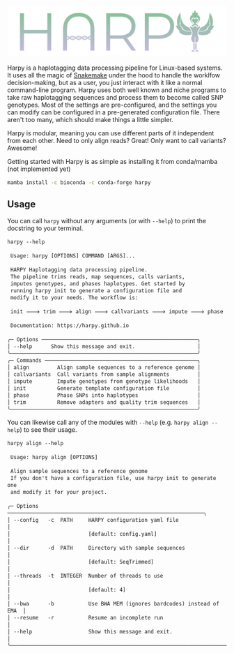 ![logo](_media/harpy.svg)

Harpy is a haplotagging data processing pipeline for Linux-based systems. It uses all the 
magic of [Snakemake](https://snakemake.readthedocs.io/en/stable/) under the hood to handle 
the worklfow decision-making, but as a user, you just interact with it like a normal command-line 
program. Harpy uses both well known and niche programs to take raw haplotagging sequences and process
them to become called SNP genotypes. Most of the settings are pre-configured, and the settings you
can modify can be configured in a pre-generated configuration file. There aren't too many, which should
make things a little simpler. 

Harpy is modular, meaning you can use different parts of it independent from each other. Need to only align reads?
Great! Only want to call variants? Awesome!

Getting started with Harpy is as simple as installing it from conda/mamba (not implemented yet)
```bash
mamba install -c bioconda -c conda-forge harpy
```

## Usage
You can call `harpy` without any arguments (or with `--help`) to print the docstring to your terminal.
```
harpy --help
                                                           
 Usage: harpy [OPTIONS] COMMAND [ARGS]...                     
                                                              
 HARPY Haplotagging data processing pipeline.                 
 The pipeline trims reads, map sequences, calls variants,     
 imputes genotypes, and phases haplotypes. Get started by     
 running harpy init to generate a configuration file and      
 modify it to your needs. The workflow is:                    
                                                              
 init 🡒 trim 🡒 align 🡒 callvariants 🡒 impute 🡒 phase           
                                                              
 Documentation: https://harpy.github.io                       
                                                              
╭─ Options ──────────────────────────────────────────────────╮
│ --help      Show this message and exit.                    │
╰────────────────────────────────────────────────────────────╯
╭─ Commands ─────────────────────────────────────────────────╮
│ align         Align sample sequences to a reference genome │
│ callvariants  Call variants from sample alignments         │
│ impute        Impute genotypes from genotype likelihoods   │
│ init          Generate template configuration file         │
│ phase         Phase SNPs into haplotypes                   │
│ trim          Remove adapters and quality trim sequences   │
╰────────────────────────────────────────────────────────────╯
```

You can likewise call any of the modules with `--help` (e.g. `harpy align --help`) to see their usage.
```
harpy align --help

 Usage: harpy align [OPTIONS]                                              
                                                                           
 Align sample sequences to a reference genome                              
 If you don't have a configuration file, use harpy init to generate one    
 and modify it for your project.                                           
                                                                           
╭─ Options ───────────────────────────────────────────────────────────────╮
│ --config   -c  PATH     HARPY configuration yaml file                   │
│                         [default: config.yaml]                          │
│ --dir      -d  PATH     Directory with sample sequences                 │
│                         [default: SeqTrimmed]                           │
│ --threads  -t  INTEGER  Number of threads to use                        │
│                         [default: 4]                                    │
│ --bwa      -b           Use BWA MEM (ignores bardcodes) instead of EMA  │
│ --resume   -r           Resume an incomplete run                        │
│ --help                  Show this message and exit.                     │
╰─────────────────────────────────────────────────────────────────────────╯
```
